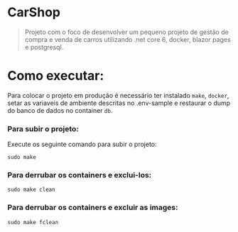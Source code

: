 # CarShop
> Projeto com o foco de desenvolver um pequeno projeto de gestão de compra e venda de carros utilizando .net core 6, docker, blazor pages e postgresql.

# Como executar:
Para colocar o projeto em produção é necessário ter instalado `make`, `docker`, setar as variaveis de ambiente descritas no .env-sample e restaurar o dump do banco de dados no container `db`.

### Para subir o projeto:
Execute os seguinte comando para subir o projeto:
```
sudo make
```

### Para derrubar os containers e exclui-los:
```
sudo make clean
```

### Para derrubar os containers e excluir as images:
```
sudo make fclean
```